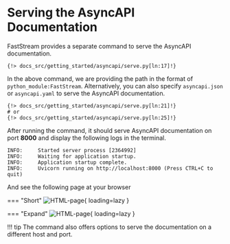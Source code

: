 # Serving the AsyncAPI Documentation

FastStream provides a separate command to serve the AsyncAPI documentation.

``` shell
{!> docs_src/getting_started/asyncapi/serve.py[ln:17]!}
```

In the above command, we are providing the path in the format of `python_module:FastStream`. Alternatively, you can also specify `asyncapi.json` or `asyncapi.yaml` to serve the AsyncAPI documentation.

``` shell
{!> docs_src/getting_started/asyncapi/serve.py[ln:21]!}
# or
{!> docs_src/getting_started/asyncapi/serve.py[ln:25]!}
```

After running the command, it should serve AsyncAPI documentation on port **8000** and display the following logs in the terminal.

``` shell
INFO:     Started server process [2364992]
INFO:     Waiting for application startup.
INFO:     Application startup complete.
INFO:     Uvicorn running on http://localhost:8000 (Press CTRL+C to quit)
```

And see the following page at your browser

=== "Short"
    ![HTML-page](/assets/img/AsyncAPI-basic-html-short.png){ loading=lazy }

=== "Expand"
    ![HTML-page](/assets/img/AsyncAPI-basic-html-full.png){ loading=lazy }

!!! tip
    The command also offers options to serve the documentation on a different host and port.
